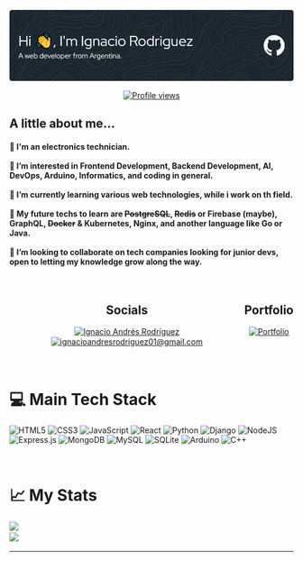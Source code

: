 ![Header](./files/github-header-image.png)

<div align=center>
<a href="https://visitcount.itsvg.in" target="blank">
<img src="https://visitcount.itsvg.in/api?id=IgnacioRodriguez01&icon=0&color=1" width="200" alt="Profile views">
</div>
</a>


## **A little about me...**

#### 🔌 I'm an electronics technician.<br><br>👀 I’m interested in Frontend Development, Backend Development, AI, DevOps, Arduino, Informatics, and coding in general.<br><br>🌱 I’m currently learning various web technologies, while i work on th field.<br><br>📝 My future techs to learn are ~~PostgreSQL~~, ~~Redis~~ or Firebase (maybe), GraphQL, ~~Docker~~ & Kubernetes, Nginx, and another language like Go or Java.<br><br>💞️ I’m looking to collaborate on tech companies looking for junior devs, open to letting my knowledge grow along the way.

<br/>

<!-- Inline CSS not supported... -->
<div style="display:flex;flex-direction:row;justify-content:space-evenly;">
<div align=center>
<h2 style="margin-bottom:15px">Socials</h2>
<a href="https://www.linkedin.com/in/ignacio-andres-rodr%C3%ADguez/" target="blank">
<img align="center" src="https://img.shields.io/badge/LinkedIn-%230077B5.svg?logo=linkedin&logoColor=white&style=for-the-badge" height="35" alt="Ignacio Andrés Rodríguez" />
</a>
<a href="mailto:ignacioandresrodriguez01@gmail.com" target="blank">
<img align="center" src="https://img.shields.io/badge/-Mail-red?logo=gmail&logoColor=white&style=for-the-badge" height="35" alt="ignacioandresrodriguez01@gmail.com" />
</a>
</div>
<div align=center>
<h2>Portfolio</h2>
<a href="https://ignaciorodriguez.vercel.app/" target="blank">
<img src="https://cdn-icons-png.flaticon.com/512/9901/9901538.png" alt="Portfolio" height="60">
</a>
</div>
</div>

<br/>
<br/>

# 💻 Main Tech Stack
![HTML5](https://img.shields.io/badge/html5-%23E34F26.svg?style=for-the-badge&logo=html5&logoColor=white) 
![CSS3](https://img.shields.io/badge/css3-%231572B6.svg?style=for-the-badge&logo=css3&logoColor=white) 
![JavaScript](https://img.shields.io/badge/javascript-%23323330.svg?style=for-the-badge&logo=javascript&logoColor=%23F7DF1E)
![React](https://img.shields.io/badge/react-%2320232a.svg?style=for-the-badge&logo=react&logoColor=%2361DAFB)
![Python](https://img.shields.io/badge/python-3670A0?style=for-the-badge&logo=python&logoColor=ffdd54) 
![Django](https://img.shields.io/badge/django-%23092E20.svg?style=for-the-badge&logo=django&logoColor=white) 
![NodeJS](https://img.shields.io/badge/node.js-6DA55F?style=for-the-badge&logo=node.js&logoColor=white) 
![Express.js](https://img.shields.io/badge/express.js-%23404d59.svg?style=for-the-badge&logo=express&logoColor=%2361DAFB)
![MongoDB](https://img.shields.io/badge/MongoDB-%234ea94b.svg?style=for-the-badge&logo=mongodb&logoColor=white) 
![MySQL](https://img.shields.io/badge/mysql-%2300f.svg?style=for-the-badge&logo=mysql&logoColor=white)
![SQLite](https://img.shields.io/badge/sqlite-%2307405e.svg?style=for-the-badge&logo=sqlite&logoColor=white)
![Arduino](https://img.shields.io/badge/-Arduino-00979D?style=for-the-badge&logo=Arduino&logoColor=white) 
![C++](https://img.shields.io/badge/c++-%2300599C.svg?style=for-the-badge&logo=c%2B%2B&logoColor=white)

<br/>

# 📈 My Stats
![](https://github-readme-stats.vercel.app/api/top-langs/?username=IgnacioRodriguez01&theme=noctis_minimus&hide_border=true&include_all_commits=true&count_private=true&layout=compact&langs_count=10)<br/>
![](https://github-readme-stats.vercel.app/api?username=IgnacioRodriguez01&theme=noctis_minimus&hide_border=true&include_all_commits=true&count_private=true)<br/> 
<!-- ![](https://github-readme-streak-stats.herokuapp.com/?user=IgnacioRodriguez01&theme=noctis_minimus&hide_border=true)<br/> -->
---

<br/>

<!-- 
Created with:
    -GPRM ( https://gprm.itsvg.in )
    -Github Profile Header Generator (https://leviarista.github.io/github-profile-header-generator/) 
-->
